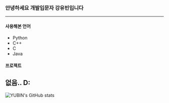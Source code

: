 ### 안녕하세요 개발입문자 강유빈입니다   
---
#### 사용해본 언어
- Python
- C++
- C
- Java

#### 프로젝트
없음.. D:     
---
![YUBIN's GitHub stats](https://github-readme-stats.vercel.app/api?username=ybkang1108&show_icons=true&?count_private=true)